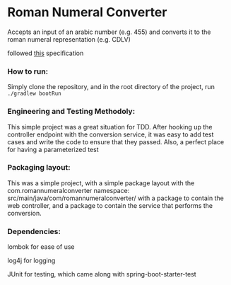 # Roman Numeral Converter

Accepts an input of an arabic number (e.g. 455) and converts it to the roman numeral representation (e.g. CDLV)

followed [this](https://en.wikipedia.org/wiki/Roman_numerals) specification

### How to run:
Simply clone the repository, and in the root directory of the project, run `./gradlew bootRun`

### Engineering and Testing Methodoly:
This simple project was a great situation for TDD.
After hooking up the controller endpoint with the conversion service, it was easy to add test cases and write the code to ensure that they passed.
Also, a perfect place for having a parameterized test

### Packaging layout:
This was a simple project, with a simple package layout with the com.romannumeralconverter namespace:
src/main/java/com/romannumeralconverter/ with a package to contain the web controller, and a package to contain the service that performs the conversion.

### Dependencies:
lombok for ease of use

log4j for logging

JUnit for testing, which came along with spring-boot-starter-test
